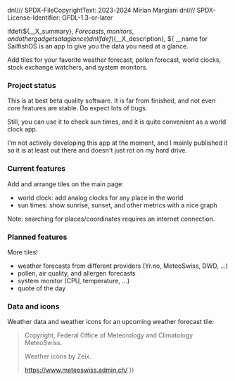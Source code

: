 dnl/// SPDX-FileCopyrightText: 2023-2024 Mirian Margiani
dnl/// SPDX-License-Identifier: GFDL-1.3-or-later

ifdef(${__X_summary}, ${
Forecasts, monitors, and other gadgets at a glance
})dnl
ifdef(${__X_description}, ${
__name for SailfishOS is an app to give you the data you need at a glance.

Add tiles for your favorite weather forecast, pollen forecast, world clocks,
stock exchange watchers, and system monitors.

### Project status

This is at best beta quality software. It is far from finished, and not even
core features are stable. Do expect lots of bugs.

Still, you can use it to check sun times, and it is quite convenient as a world
clock app.

I'm not actively developing this app at the moment, and I mainly published it so
it is at least out there and doesn't just rot on my hard drive.

### Current features

Add and arrange tiles on the main page:

- world clock: add analog clocks for any place in the world
- sun times: show sunrise, sunset, and other metrics with a nice graph

Note: searching for places/coordinates requires an internet connection.

### Planned features

More tiles!

- weather forecasts from different providers (Yr.no, MeteoSwiss, DWD, ...)
- pollen, air quality, and allergen forecasts
- system monitor (CPU, temperature, ...)
- quote of the day

### Data and icons

Weather data and weather icons for an upcoming weather forecast tile:

> Copyright, Federal Office of Meteorology and Climatology MeteoSwiss.
>
> Weather icons by Zeix.
>
> https://www.meteoswiss.admin.ch/
})
